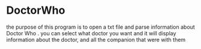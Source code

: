 # DoctorWho
the purpose of this program is to open a txt file and parse information  about Doctor Who . you can select what doctor you want and it will display information about the doctor, and all the companion that were with them
